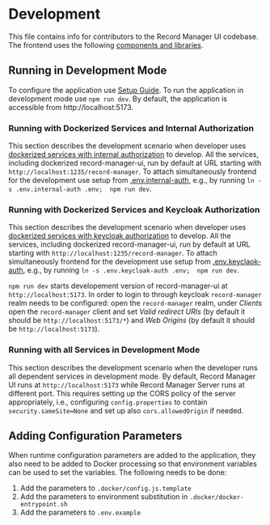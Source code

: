 # Development

This file contains info for contributors to the Record Manager UI codebase. The frontend uses the following [components and libraries](./components-libraries.md).

## Running in Development Mode

To configure the application use [Setup Guide](./setup.md).
To run the application in development mode use `npm run dev`.
By default, the application is accessible from http://localhost:5173.

### Running with Dockerized Services and Internal Authorization

This section describes the development scenario when developer uses
[dockerized services with internal authorization](../deploy/internal-auth/docker-compose.yml) to develop.
All the services, including dockerized record-manager-ui, run by default at URL starting with `http://localhost:1235/record-manager`.
To attach simultaneously frontend for the development use setup from [.env.internal-auth](../.env.internal-auth),
e.g., by running `ln -s .env.internal-auth .env;  npm run dev`.

### Running with Dockerized Services and Keycloak Authorization

This section describes the development scenario when developer uses
[dockerized services with keycloak authorization](../deploy/keycloak-auth/docker-compose.yml) to develop.
All the services, including dockerized record-manager-ui, run by default at URL starting with `http://localhost:1235/record-manager`.
To attach simultaneously frontend for the development use setup from [.env.keyclaok-auth](../.env.keyclaok-auth),
e.g., by running `ln -s .env.keycloak-auth .env;  npm run dev`.

`npm run dev` starts developement version of record-manager-ui at `http://localhost:5173`. In order to login to through keycloak `record-manager` realm needs to be configured: open the `record-manager` realm, under _Clients_ open the `record-manager` client and set
_Valid redirect URIs_ (by default it should be `http://localhost:5173/*`) and _Web Origins_ (by default it should be `http://localhost:5173`).

### Running with all Services in Development Mode

This section describes the development scenario when the developer runs all dependent services in development mode.
By default, Record Manager UI runs at `http://localhost:5173` while Record Manager Server runs at different port.
This requires setting up the CORS policy of the server appropriately, i.e., configuring `config.properties`
to contain `security.sameSite=None` and set up also `cors.allowedOrigin` if needed.

## Adding Configuration Parameters

When runtime configuration parameters are added to the application, they also need to be added to Docker processing so
that environment variables can be used to set the variables. The following needs to be done:

1. Add the parameters to `.docker/config.js.template`
2. Add the parameters to environment substitution in `.docker/docker-entrypoint.sh`
3. Add the parameters to `.env.example`
